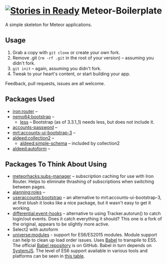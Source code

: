 [![Stories in Ready](https://badge.waffle.io/DouglasUrner/Meteor-Boilerplate.png?label=ready&title=Ready)](https://waffle.io/DouglasUrner/Meteor-Boilerplate)
Meteor-Boilerplate
==================

A simple skeleton for Meteor applications.

## Usage

1. Grab a copy with `git clone` or create your own fork.
1. Remove .git (`rm -rf .git` in the root of your version) – assuming you didn't fork.
1. `git init` – again, assuming you didn't fork.
1. Tweak to your heart's content, or start building your app.

Feedback, pull requests, issues are all welcome.

## Packages Used

* [iron:router]() –
* [nemo64:bootstrap](https://github.com/Nemo64/meteor-bootstrap) –
	* [less]() – Bootstrap (as of 3.3.1_1) needs less, but does not include it.
* [accounts-password]() –
* [mrt:accounts-ui-bootstrap-3]() –
* [aldeed:collection2](https://github.com/aldeed/meteor-collection2) –
	* [aldeed:simple-schema](https://github.com/aldeed/meteor-simple-schema#example) – included by collection2
* [aldeed:autoform](https://github.com/aldeed/meteor-autoform) –


## Packages To Think About Using

* [meteorhacks:subs-manager](https://github.com/meteorhacks/subs-manager/issues/15´) – subscription caching for use with Iron Router. Helps to eliminate thrashing of subscriptions when switching between pages.
* [alanning:roles](https://github.com/alanning/meteor-roles) –
* [useraccounts:bootstrap](https://github.com/meteor-useraccounts/bootstrap) – an alternative to mrt:accounts-ui-bootstrap-3, at first blush it looks like a nice package, but it wasn't easy to get it working.
* [differential:event-hooks](https://github.com/Differential/meteor-event-hooks) – alternative to using Tracker.autorun() to catch login/out events. Does it catch everything it should? This one is a fork of the original, appears to be slightly more active.
* Select2 with autoform
* [universe:modules](https://github.com/vazco/universe-modules) - support for ES6/ES2015 modules. Module support can help to clean up load order issues. Uses [Babel](https://babeljs.io) to transpile to ES5. The official [Babel repository](https://github.com/babel/babel) is on GitHub. Babel in turn depends on [SystemJS](https://github.com/systemjs/systemjs). The level of ES6 support available in various tools and platforms can be seen in [this table](http://kangax.github.io/compat-table/es6/).
